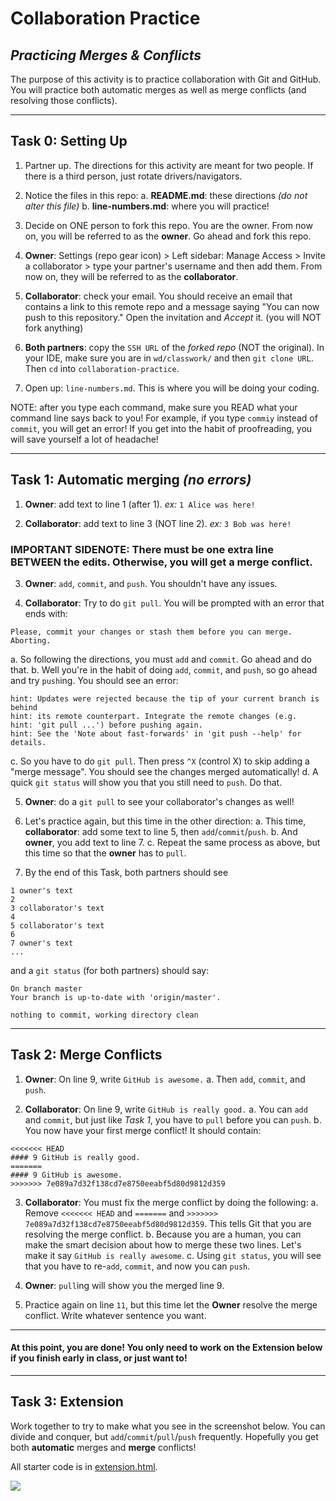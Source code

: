 # Collaboration Practice
## _Practicing Merges & Conflicts_

The purpose of this activity is to practice collaboration with Git and GitHub.  You will practice both automatic merges as well as merge conflicts (and resolving those conflicts).

---

## Task 0: Setting Up

1. Partner up. The directions for this activity are meant for two people. If there is a third person, just rotate drivers/navigators.

2. Notice the files in this repo:
  a. **README.md**: these directions _(do not alter this file)_
  b. **line-numbers.md**: where you will practice!

3. Decide on ONE person to fork this repo. You are the owner. From now on, you will be referred to as the **owner**. Go ahead and fork this repo.

4. **Owner**: Settings (repo gear icon) > Left sidebar: Manage Access > Invite a collaborator > type your partner's username and then add them. From now on, they will be referred to as the **collaborator**.

5. **Collaborator**: check your email. You should receive an email that contains a link to this remote repo and a message saying "You can now push to this repository." Open the invitation and _Accept_ it. (you will NOT fork anything)

6. **Both partners**: copy the `SSH URL` of the _forked repo_ (NOT the original). In your IDE, make sure you are in `wd/classwork/` and then `git clone URL`.  Then `cd` into `collaboration-practice`.

7. Open up: `line-numbers.md`. This is where you will be doing your coding.

NOTE: after you type each command, make sure you READ what your command line says back to you!  For example, if you type `commiy` instead of `commit`, you will get an error!  If you get into the habit of proofreading, you will save yourself a lot of headache!

---

## Task 1: Automatic merging _(no errors)_

1. **Owner**: add text to line 1 (after 1).
_ex:_ `1 Alice was here!`

2. **Collaborator**: add text to line 3 (NOT line 2).
_ex:_ `3 Bob was here!`
### IMPORTANT SIDENOTE: There must be one extra line BETWEEN the edits.  Otherwise, you will get a merge conflict.

3. **Owner**: `add`, `commit`, and `push`. You shouldn't have any issues.

4. **Collaborator**: Try to do `git pull`. You will be prompted with an error that ends with:
```
Please, commit your changes or stash them before you can merge.
Aborting.
```
  a.  So following the directions, you must `add` and `commit`. Go ahead and do that.
  b.  Well you're in the habit of doing `add`, `commit`, and `push`, so go ahead and try `push`ing. You should see an error:
```
hint: Updates were rejected because the tip of your current branch is behind
hint: its remote counterpart. Integrate the remote changes (e.g.
hint: 'git pull ...') before pushing again.
hint: See the 'Note about fast-forwards' in 'git push --help' for details.
```
  c. So you have to do `git pull`. Then press `^X` (control X) to skip adding a "merge message". You should see the changes merged automatically!
  d. A quick `git status` will show you that you still need to `push`. Do that.

5. **Owner**: do a `git pull` to see your collaborator's changes as well!

6. Let's practice again, but this time in the other direction:
  a. This time, **collaborator**: add some text to line 5, then `add`/`commit`/`push`.
  b. And **owner**, you add text to line 7.
  c. Repeat the same process as above, but this time so that the **owner** has to `pull`.

7. By the end of this Task, both partners should see

```
1 owner's text
2
3 collaborator's text
4
5 collaborator's text
6
7 owner's text
...
```

and a `git status` (for both partners) should say:

```
On branch master
Your branch is up-to-date with 'origin/master'.

nothing to commit, working directory clean
```

---

## Task 2: Merge Conflicts

1. **Owner**: On line 9, write `GitHub is awesome.`
  a. Then `add`, `commit`, and `push`.

2. **Collaborator**: On line 9, write `GitHub is really good.`
  a. You can `add` and `commit`, but just like _Task 1_, you have to `pull` before you can `push`.
  b. You now have your first merge conflict! It should contain:
```
<<<<<<< HEAD
#### 9 GitHub is really good.
=======
#### 9 GitHub is awesome.
>>>>>>> 7e089a7d32f138cd7e8750eeabf5d80d9812d359
```

3. **Collaborator**: You must fix the merge conflict by doing the following:
  a. Remove `<<<<<<< HEAD` and `=======` and `>>>>>>> 7e089a7d32f138cd7e8750eeabf5d80d9812d359`. This tells Git that you are resolving the merge conflict.
  b. Because you are a human, you can make the smart decision about how to merge these two lines. Let's make it say `GitHub is really awesome`.
  c. Using `git status`, you will see that you have to re-`add`, `commit`, and now you can `push`.

4. **Owner**: `pull`ing will show you the merged line 9.

5. Practice again on line `11`, but this time let the **Owner** resolve the merge conflict. Write whatever sentence you want.

---

#### At this point, you are done! You only need to work on the Extension below if you finish early in class, or just want to!

---

## Task 3: Extension

Work together to try to make what you see in the screenshot below. You can divide and conquer, but `add`/`commit`/`pull`/`push` frequently. Hopefully you get both **automatic** merges and **merge** conflicts!

All starter code is in [extension.html](extension.html).

<img src="extension.png">
